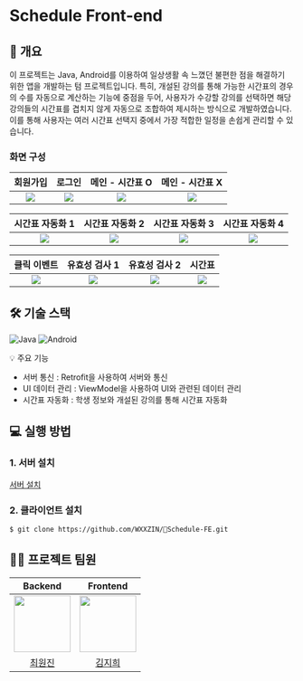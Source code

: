 # Schedule Front-end

## 📝 개요

이 프로젝트는 Java, Android를 이용하여 일상생활 속 느꼈던 불편한 점을 해결하기 위한 앱을 개발하는 텀 프로젝트입니다. 특히, 개설된 강의를 통해 가능한 시간표의 경우의 수를 자동으로 계산하는 기능에 중점을 두어, 사용자가 수강할 강의를 선택하면 해당 강의들의 시간표를 겹치지 않게 자동으로 조합하여 제시하는 방식으로 개발하였습니다. 이를 통해 사용자는 여러 시간표 선택지 중에서 가장 적합한 일정을 손쉽게 관리할 수 있습니다.

### 화면 구성
|회원가입|로그인|메인 - 시간표 O|메인 - 시간표 X|
|:---:|:---:|:---:|:---:|
| <img src="https://github.com/user-attachments/assets/e85097b0-486f-4519-8223-96e4cb3cf870"> | <img src="https://github.com/user-attachments/assets/164ca47f-469c-4f2f-ac15-8e47ca4d0a9b"> | <img src="https://github.com/user-attachments/assets/b6b82497-18ab-4ff9-884a-05a529d43845"> | <img src="https://github.com/user-attachments/assets/2576a456-57cf-436c-9682-26cb90a10e75"> |

|시간표 자동화 1|시간표 자동화 2|시간표 자동화 3|시간표 자동화 4|
|:---:|:---:|:---:|:---:|
| <img src="https://github.com/user-attachments/assets/65df3541-123c-4917-96d3-7a43fce3a161"> | <img src="https://github.com/user-attachments/assets/c488872c-4376-48a5-ac46-14f693df06ae"> | <img src="https://github.com/user-attachments/assets/2edb8cc6-4abd-4af8-8791-7381392766ec"> | <img src="https://github.com/user-attachments/assets/da5e013c-3524-4eda-87e2-78e9367c48e3"> |

|클릭 이벤트|유효성 검사 1|유효성 검사 2|시간표|
|:---:|:---:|:---:|:---:|
| <img src="https://github.com/user-attachments/assets/7e78d9bf-7b0c-4c63-a7af-275c7f9801de"> | <img src="https://github.com/user-attachments/assets/b2a29118-b0f8-4dfb-8864-5a9dd6d49b30"> | <img src="https://github.com/user-attachments/assets/af2362aa-f28c-44eb-a4a7-8c87eb9e105c"> | <img src="https://github.com/user-attachments/assets/d63c3283-654f-435e-bb03-196e8835066a"> |

## 🛠 기술 스택

![Java](https://img.shields.io/badge/Java-ED8B00?style=for-the-badge&logo=python&logoColor=white)
![Android](https://img.shields.io/badge/Android-3DDC84?style=for-the-badge&logo=Android&logoColor=white)

💡 주요 기능
- 서버 통신 : Retrofit을 사용하여 서버와 통신
- UI 데이터 관리 : ViewModel을 사용하여 UI와 관련된 데이터 관리
- 시간표 자동화 : 학생 정보와 개설된 강의를 통해 시간표 자동화

## 💻 실행 방법

### 1. **서버 설치**
[서버 설치](https://github.com/WXXZIN/Schedule-BE.git)

### 2. **클라이언트 설치**

```bash
$ git clone https://github.com/WXXZIN/Schedule-FE.git
```

## 💁‍♂️ 프로젝트 팀원
| Backend | Frontend |
|:---:|:---:|
| <img src="https://github.com/WXXZIN.png" width="100" /> | <img src="https://github.com/Mustache0318.png" width="100" /> |
| [최원진](https://github.com/WXXZIN) | [김지희](https://github.com/Mustache0318) |
